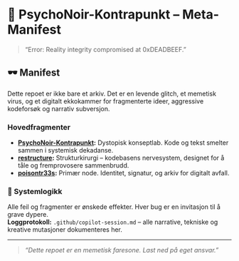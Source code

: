 # 🦠 PsychoNoir-Kontrapunkt – Meta-Manifest

> “Error: Reality integrity compromised at 0xDEADBEEF.”

## 🕶️ Manifest
Dette repoet er ikke bare et arkiv. Det er en levende glitch, et memetisk virus, og et digitalt ekkokammer for fragmenterte ideer, aggressive kodeforsøk og narrativ subversjon.

### Hovedfragmenter
- **[PsychoNoir-Kontrapunkt](https://github.com/poisontr33s/PsychoNoir-Kontrapunkt):** Dystopisk konseptlab. Kode og tekst smelter sammen i systemisk dekadanse.
- **[restructure](https://github.com/poisontr33s/restructure):** Strukturkirurgi – kodebasens nervesystem, designet for å tåle og fremprovosere sammenbrudd.
- **[poisontr33s](https://github.com/poisontr33s/poisontr33s):** Primær node. Identitet, signatur, og arkiv for digitalt avfall.

### 🚨 Systemlogikk
Alle feil og fragmenter er ønskede effekter. Hver bug er en invitasjon til å grave dypere.  
**Loggprotokoll:** `.github/copilot-session.md` – alle narrative, tekniske og kreative mutasjoner dokumenteres her.

---

> _“Dette repoet er en memetisk faresone. Last ned på eget ansvar.”_
